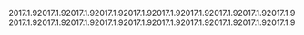 2017.1.92017.1.92017.1.92017.1.92017.1.92017.1.92017.1.92017.1.92017.1.92017.1.92017.1.92017.1.92017.1.92017.1.92017.1.92017.1.92017.1.92017.1.92017.1.92017.1.9
